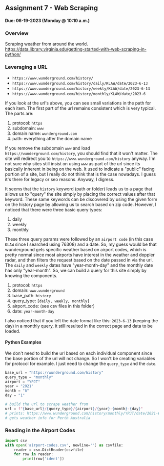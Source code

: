 ## Assignment 7 - Web Scraping

#### Due: 06-19-2023 (Monday @ 10:10 a.m.)

### Overview

Scraping weather from around the world.
https://data.library.virginia.edu/getting-started-with-web-scraping-in-python/

### Leveraging a URL

- `https://www.wunderground.com/history/`
- `https://www.wunderground.com/history/daily/KLAW/date/2023-6-13`
- `https://www.wunderground.com/history/weekly/KLAW/date/2023-6-13`
- `https://www.wunderground.com/history/monthly/KLAW/date/2023-6`

If you look at the url's above, you can see small variations in the path for each item. The first part of the url remains consistent which is very typical. The parts are:

1. protocol: `https`
2. subdomain: `www`
3. domain name: `wunderground.com`
4. path: everything after the domain name

If you remove the subdomain `www` and load `https://wunderground.com/history`, you should find that it won't matter. The site will redirect you to `https://www.wunderground.com/history` anyway. I'm not sure why sites still insist on using `www` as part of the url since its basically inherent in being on the web. It used to indicate a "public" facing portion of a site, but I really do not think that is the case nowadays. I guess it's there for legacy or seo reasons. Anyway, I digress.

It seems that the `history` keyword (path or folder) leads us to a page that allows us to "query" the site simply by placing the correct values after that keyword. These same keywords can be discovered by using the given form on the history page by allowing us to search based on zip code. However, I noticed that there were three basic query types:

1. daily
2. weekly
3. monthly

These three query params were followed by an `airport code` (in this case `KLAW` since I searched using 76308) and a date. So, my guess would be that wunderground gets specific weather based on airport codes, which is pretty normal since most airports have interest in the weather and doppler radar, and then filters the request based on the date passed in via the url. The `daily` and `weekly` dates have "year-month-day" and the monthly date has only "year-month". So, we can build a query for this site simply by knowing the components.

1. protocol: `https`
2. domain: `www.wunderground`
3. base_path: `history`
4. query_type: `[daily, weekly, monthly]`
5. airport_code: (see csv files in this folder)
6. date: `year-month-day`

I also noticed that if you left the date format like this: `2023-6-13` (keeping the day) in a monthly query, it still resulted in the correct page and data to be loaded.

#### Python Examples

We don't need to build the url based on each individual component since the base portion of the url will not change. So I won't be creating variables for protocol for example. I just need to change the `query_type` and the `date`.

```python
base_url = "https://wunderground.com/history"
query_type = "monthly"
airport = "YPJT"
year = "2021"
month = "6"
day = "1"

# build the url to scrape weather from
url = f"{base_url}/{query_type}/{airport}/{year}-{month}-{day}"
# prints: https://www.wunderground.com/history/monthly/YPJT/date/2021-6-1
# gets weather info for Perth Australia
```

### Reading in the Airport Codes

```python
import csv
with open('airport-codes.csv', newline='') as csvfile:
    reader = csv.DictReader(csvfile)
    for row in reader:
        print(row['ident'])
```


